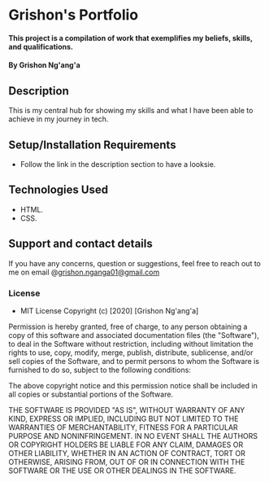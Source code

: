 # Grishon's Portfolio
#### This project is a compilation of work that exemplifies my beliefs, skills, and qualifications.
#### By **Grishon Ng'ang'a**
## Description
This is my central hub for showing my skills and what I have been able to achieve in my journey in tech. 
## Setup/Installation Requirements
* Follow the link in the description section to have a looksie.
## Technologies Used
* HTML.
* CSS.
## Support and contact details
If you have any concerns, question or  suggestions, feel free to reach out to me on email @grishon.nganga01@gmail.com
### License
* MIT License
Copyright (c) [2020] [Grishon Ng'ang'a]

Permission is hereby granted, free of charge, to any person obtaining a copy
of this software and associated documentation files (the "Software"), to deal
in the Software without restriction, including without limitation the rights
to use, copy, modify, merge, publish, distribute, sublicense, and/or sell
copies of the Software, and to permit persons to whom the Software is
furnished to do so, subject to the following conditions:

The above copyright notice and this permission notice shall be included in all
copies or substantial portions of the Software.

THE SOFTWARE IS PROVIDED "AS IS", WITHOUT WARRANTY OF ANY KIND, EXPRESS OR
IMPLIED, INCLUDING BUT NOT LIMITED TO THE WARRANTIES OF MERCHANTABILITY,
FITNESS FOR A PARTICULAR PURPOSE AND NONINFRINGEMENT. IN NO EVENT SHALL THE
AUTHORS OR COPYRIGHT HOLDERS BE LIABLE FOR ANY CLAIM, DAMAGES OR OTHER
LIABILITY, WHETHER IN AN ACTION OF CONTRACT, TORT OR OTHERWISE, ARISING FROM,
OUT OF OR IN CONNECTION WITH THE SOFTWARE OR THE USE OR OTHER DEALINGS IN THE
SOFTWARE.